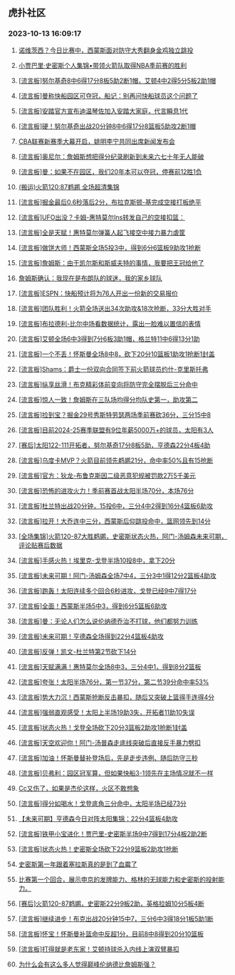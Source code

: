 ## 虎扑社区 
### 2023-10-13 16:09:17

1. [诺维茨西？今日比赛中，西蒙斯面对防守大秀翻身金鸡独立跳投](https://bbs.hupu.com/62454940.html)

2. [小贾巴里·史密斯个人集锦•带领火箭队取得NBA季前赛的胜利](https://bbs.hupu.com/62456992.html)

3. [[流言板]努尔基奇8中6得17分8板5助2断1帽，艾顿4中2得5分5板2助1帽](https://bbs.hupu.com/62457860.html)

4. [[流言板]曼称快船园区可夺冠，船记：别再问快船球员这个问题了](https://bbs.hupu.com/62459557.html)

5. [[流言板]安踏官方宣布迪温琴佐加入安踏大家庭，代言瞬息1代](https://bbs.hupu.com/62458099.html)

6. [[流言板]硬！努尔基奇出战20分钟8中6得17分8篮板5助攻2断1帽](https://bbs.hupu.com/62459059.html)

7. [CBA联赛新赛季大幕开启，姚明李宁共同出席新闻发布会](https://bbs.hupu.com/62455900.html)

8. [[流言板]奥尼尔：詹姆斯想把得分纪录刷新到未来六七十年无人能破](https://bbs.hupu.com/62456577.html)

9. [[流言板]曼：如果不在园区，我们20年本可以夺冠，停赛前12胜1负](https://bbs.hupu.com/62457824.html)

10. [(搬运)火箭120:87鹈鹕 全场超清集锦](https://bbs.hupu.com/62457026.html)

11. [[流言板]掘金最后0.6秒落后2分，布拉克斯顿-基完成空接打板绝平](https://bbs.hupu.com/62456334.html)

12. [[流言板]UFO出没？卡姆-惠特莫尔Ins转发自己的空接扣篮：](https://bbs.hupu.com/62459417.html)

13. [[流言板]全是天赋！惠特莫尔弹簧人起飞接空中接力暴力虐筐](https://bbs.hupu.com/62455528.html)

14. [[流言板]做饼大师！西蒙斯全场5投3中，得到6分6篮板9助攻1抢断](https://bbs.hupu.com/62455409.html)

15. [[流言板]詹姆斯：由于凯尔斯和斯威夫特的事情，我要把王冠给他了](https://bbs.hupu.com/62453207.html)

16. [詹姆斯确认：我现在是布朗队的球迷，我的家乡球队](https://bbs.hupu.com/62457376.html)

17. [[流言板]ESPN：快船预计将为76人开出一份新的交易报价](https://bbs.hupu.com/62452735.html)

18. [[流言板]团队胜利！火箭全场送出34次助攻&18次抢断，33分大胜对手](https://bbs.hupu.com/62456314.html)

19. [[流言板]布拉德利-比尔中场看数据统计，露出一脸难以置信的表情](https://bbs.hupu.com/62459055.html)

20. [[流言板]艾顿全场6中3得到7分6板3助1帽，格兰特11中6得13分1助](https://bbs.hupu.com/62459056.html)

21. [[流言板]一个不丢！怀斯曼全场8中8，砍下20分10篮板1助攻1抢断1封盖](https://bbs.hupu.com/62455189.html)

22. [[流言板]Shams：爵士一份双向合同签下前火箭球员约什-克里斯托弗](https://bbs.hupu.com/62452518.html)

23. [[流言板]纵享丝滑！布克精彩体前变向将防守完全摆脱后三分命中](https://bbs.hupu.com/62457655.html)

24. [[流言板]惊人一致！詹姆斯在三队场均得分均队史第一，助攻第二](https://bbs.hupu.com/62452183.html)

25. [[流言板]捡到宝？掘金29号秀斯特劳瑟两场季前赛砍36分，三分15中8](https://bbs.hupu.com/62459155.html)

26. [[流言板]目前2024-25赛季联盟有9位年薪5000万+的球员，太阳有3人](https://bbs.hupu.com/62461583.html)

27. [[赛后]太阳122-111开拓者，努尔基奇17分8板5助，亨德森22分4板4助](https://bbs.hupu.com/62459010.html)

28. [[流言板]乌度卡MVP？火箭目前领先鹈鹕21分，命中率50%且有15抢断](https://bbs.hupu.com/62455097.html)

29. [[流言板]官方：狄龙-布鲁克斯因二级恶意犯规被罚款2万5千美元](https://bbs.hupu.com/62452006.html)

30. [[流言板]恐怖的进攻火力！季前赛首战太阳半场70分，本场76分](https://bbs.hupu.com/62457791.html)

31. [[流言板]杜兰特出战20分钟，15投6中，三分4中2得到16分4篮板6助攻](https://bbs.hupu.com/62459062.html)

32. [[流言板]拉开！大乔连中三分，西蒙斯后仰跳投命中，篮网领先到14分](https://bbs.hupu.com/62453350.html)

33. [[全场集锦]火箭120-87大胜鹈鹕，史密斯状态火热，阿门-汤姆森未来可期，评论贴赛后数据](https://bbs.hupu.com/62457900.html)

34. [[流言板]手感火热！埃里克-戈登半场10投8中，拿下20分](https://bbs.hupu.com/62457722.html)

35. [[流言板]未来可期！阿门-汤姆森全场7中4，三分3中1得12分2篮板4助攻](https://bbs.hupu.com/62456336.html)

36. [[流言板]跑轰！太阳连续多个回合6秒进攻，戈登已经9中7得17分](https://bbs.hupu.com/62457488.html)

37. [[流言板]全面！西蒙斯半场5中3，得到6分5篮板6助攻](https://bbs.hupu.com/62453673.html)

38. [[流言板]曼：无论人们怎么说伦纳德乔治不打球，他们都努力训练](https://bbs.hupu.com/62457987.html)

39. [[流言板]未来可期！亨德森全场得到22分4篮板4助攻](https://bbs.hupu.com/62459051.html)

40. [[流言板]反弹！凯文-杜兰特第2节砍下14分](https://bbs.hupu.com/62457706.html)

41. [[流言板]天赋满满！惠特莫尔全场8中3，三分4中1，得到8分2篮板](https://bbs.hupu.com/62456363.html)

42. [[流言板]夸张！太阳半场76分，第一节37分，第二节39分命中率53%](https://bbs.hupu.com/62457761.html)

43. [[流言板]势大力沉！西蒙斯抢断反击暴扣，随后又突破上篮得手连得4分](https://bbs.hupu.com/62452786.html)

44. [[流言板]强弱直观感受！太阳上半场19助3失，开拓者11助10失误](https://bbs.hupu.com/62457895.html)

45. [[流言板]状态火热！戈登全场砍下20分3篮板2助攻1抢断1封盖](https://bbs.hupu.com/62459044.html)

46. [[流言板]天空欢迎你！阿门-汤普森走底线突破后直接反手暴力劈扣](https://bbs.hupu.com/62454797.html)

47. [[流言板]加油！怀斯曼替补登场后，先是走步违例、随后防守三秒](https://bbs.hupu.com/62452533.html)

48. [[流言板]贝弗利：园区冠军算，但如果快船3-1领先在主场情况就不一样](https://bbs.hupu.com/62454565.html)

49. [Cc又伤了，如果是杰伦这样，火区不敢想象](https://bbs.hupu.com/62459973.html)

50. [[流言板]得分如喝水！戈登底角三分命中，太阳半场已经73分](https://bbs.hupu.com/62457593.html)

51. [【未来可期】亨德森今日对阵太阳集锦：22分4篮板4助攻](https://bbs.hupu.com/62459504.html)

52. [[流言板]铁甲小宝进化！贾巴里-史密斯半场9中7得到17分4板2助2断](https://bbs.hupu.com/62454354.html)

53. [[流言板]状态火热！史密斯全场砍下22分9篮板2助攻1抢断](https://bbs.hupu.com/62456166.html)

54. [史密斯第一年跟着塞拉斯真的是到了血霉了](https://bbs.hupu.com/62455380.html)

55. [比赛第一个回合，展示申京的发牌能力、格林的无球能力和史密斯的投射能力。](https://bbs.hupu.com/62459580.html)

56. [[赛后]火箭120-87鹈鹕，史密斯22分9板2助，英格拉姆10分5板4断](https://bbs.hupu.com/62456149.html)

57. [[流言板]继续进步！布克出战20分钟15中7，三分6中3得18分1板5助1断](https://bbs.hupu.com/62459061.html)

58. [[流言板]怀宝！怀斯曼补篮命中反超1分，目前8中8得到20分10篮板](https://bbs.hupu.com/62454957.html)

59. [[流言板]打得就是老东家！艾顿持球杀入内线上演双臂暴扣](https://bbs.hupu.com/62456217.html)

60. [为什么会有这么多人觉得巅峰伦纳德比詹姆斯强？](https://bbs.hupu.com/62460896.html)

